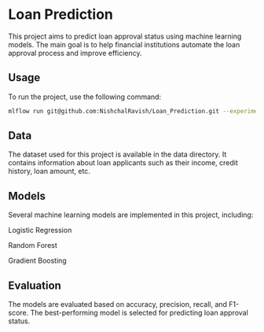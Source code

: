 # Loan Prediction

This project aims to predict loan approval status using machine learning models. The main goal is to help financial institutions automate the loan approval process and improve efficiency.

## Usage
To run the project, use the following command:

```bash
mlflow run git@github.com:NishchalRavish/Loan_Prediction.git --experiment-name Loan_prediction
```
## Data
The dataset used for this project is available in the data directory. It contains information about loan applicants such as their income, credit history, loan amount, etc.

## Models
Several machine learning models are implemented in this project, including:

Logistic Regression

Random Forest

Gradient Boosting

## Evaluation
The models are evaluated based on accuracy, precision, recall, and F1-score. The best-performing model is selected for predicting loan approval status.
